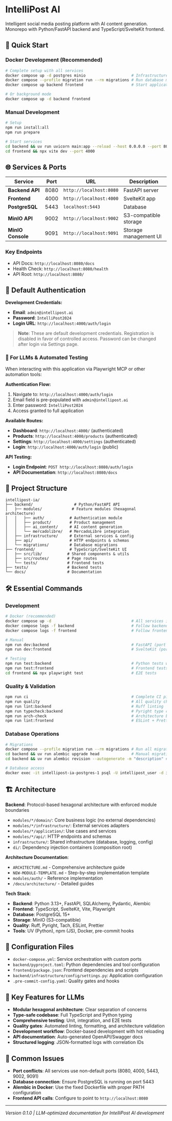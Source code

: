 # IntelliPost AI

Intelligent social media posting platform with AI content generation. Monorepo with Python/FastAPI backend and TypeScript/SvelteKit frontend.

## 🚀 Quick Start

### Docker Development (Recommended)
```bash
# Complete setup with all services
docker compose up -d postgres minio                    # Infrastructure services
docker compose --profile migration run --rm migrations # Run database migrations
docker compose up backend frontend                     # Start application (with logs)

# Or background mode
docker compose up -d backend frontend
```

### Manual Development
```bash
# Setup
npm run install:all
npm run prepare

# Start services
cd backend && uv run uvicorn main:app --reload --host 0.0.0.0 --port 8080
cd frontend && npx vite dev --port 4000
```

## 🌐 Services & Ports

| Service | Port | URL | Description |
|---------|------|-----|-------------|
| **Backend API** | 8080 | `http://localhost:8080` | FastAPI server |
| **Frontend** | 4000 | `http://localhost:4000` | SvelteKit app |
| **PostgreSQL** | 5443 | `localhost:5443` | Database |
| **MinIO API** | 9002 | `http://localhost:9002` | S3-compatible storage |
| **MinIO Console** | 9091 | `http://localhost:9091` | Storage management UI |

### Key Endpoints
- API Docs: `http://localhost:8080/docs`
- Health Check: `http://localhost:8080/health`
- API Root: `http://localhost:8080/`

## 🔐 Default Authentication

**Development Credentials:**
- **Email**: `admin@intellipost.ai`
- **Password**: `IntelliPost2024`
- **Login URL**: `http://localhost:4000/auth/login`

> **Note**: These are default development credentials. Registration is disabled in favor of controlled access. Password can be changed after login via Settings page.

### 🤖 For LLMs & Automated Testing

When interacting with this application via Playwright MCP or other automation tools:

**Authentication Flow:**
1. Navigate to: `http://localhost:4000/auth/login`
2. Email field is pre-populated with `admin@intellipost.ai`
3. Enter password: `IntelliPost2024`
4. Access granted to full application

**Available Routes:**
- **Dashboard**: `http://localhost:4000/` (authenticated)
- **Products**: `http://localhost:4000/products` (authenticated)
- **Settings**: `http://localhost:4000/settings` (authenticated)
- **Login**: `http://localhost:4000/auth/login` (public)

**API Testing:**
- **Login Endpoint**: `POST http://localhost:8080/auth/login`
- **API Documentation**: `http://localhost:8080/docs`

## 📁 Project Structure

```
intellipost-ia/
├── backend/                  # Python/FastAPI API
│   ├── modules/             # Feature modules (hexagonal architecture)
│   │   ├── auth/           # Authentication module
│   │   ├── product/        # Product management
│   │   ├── ai_content/     # AI content generation
│   │   └── mercadolibre/   # MercadoLibre integration
│   ├── infrastructure/     # External services & config
│   ├── api/                # HTTP endpoints & schemas
│   └── migrations/         # Database migrations
├── frontend/               # TypeScript/SvelteKit UI
│   ├── src/lib/           # Shared components & utils
│   ├── src/routes/        # Page routes
│   └── tests/             # Frontend tests
├── tests/                 # Backend tests
└── docs/                  # Documentation
```

## 🛠️ Essential Commands

### Development
```bash
# Docker (recommended)
docker compose up -d                                   # All services in background
docker compose logs -f backend                         # Follow backend logs
docker compose logs -f frontend                        # Follow frontend logs

# Manual
npm run dev:backend                                    # FastAPI (port 8080)
npm run dev:frontend                                   # SvelteKit (port 4000)

# Testing
npm run test:backend                                   # Python tests with coverage
npm run test:frontend                                  # Frontend tests
cd frontend && npx playwright test                     # E2E tests
```

### Quality & Validation
```bash
npm run ci                                             # Complete CI pipeline
npm run quality                                        # All quality checks
npm run lint:backend                                   # Ruff linting
npm run typecheck:backend                              # Pyright type checking
npm run arch-check                                     # Architecture boundary validation
npm run lint:frontend                                  # ESLint + Prettier
```

### Database Operations
```bash
# Migrations
docker compose --profile migration run --rm migrations # Run all migrations
cd backend && uv run alembic upgrade head              # Manual migration
cd backend && uv run alembic revision --autogenerate -m "description" # Create migration

# Database access
docker exec -it intellipost-ia-postgres-1 psql -U intellipost_user -d intellipost_dev
```

## 🏗️ Architecture

**Backend**: Protocol-based hexagonal architecture with enforced module boundaries
- `modules/*/domain/`: Core business logic (no external dependencies)
- `modules/*/infrastructure/`: External services adapters
- `modules/*/application/`: Use cases and services
- `modules/*/api/`: HTTP endpoints and schemas
- `infrastructure/`: Shared infrastructure (database, logging, config)
- `di/`: Dependency injection containers (composition root)

**Architecture Documentation**:
- `ARCHITECTURE.md` - Comprehensive architecture guide
- `NEW-MODULE-TEMPLATE.md` - Step-by-step implementation template
- `modules/auth/` - Reference implementation
- `/docs/architecture/` - Detailed guides

**Tech Stack**:
- **Backend**: Python 3.13+, FastAPI, SQLAlchemy, Pydantic, Alembic
- **Frontend**: TypeScript, SvelteKit, Vite, Playwright
- **Database**: PostgreSQL 15+
- **Storage**: MinIO (S3-compatible)
- **Quality**: Ruff, Pyright, Tach, ESLint, Prettier
- **Tools**: UV (Python), npm (JS), Docker, pre-commit hooks

## 🔧 Configuration Files

- `docker-compose.yml`: Service orchestration with custom ports
- `backend/pyproject.toml`: Python dependencies and tool configuration
- `frontend/package.json`: Frontend dependencies and scripts
- `backend/infrastructure/config/settings.py`: Application configuration
- `.pre-commit-config.yaml`: Quality gates and hooks

## 🎯 Key Features for LLMs

- **Modular hexagonal architecture**: Clear separation of concerns
- **Type-safe codebase**: Full TypeScript and Python typing
- **Comprehensive testing**: Unit, integration, and E2E tests
- **Quality gates**: Automated linting, formatting, and architecture validation
- **Development workflow**: Docker-based development with hot reloading
- **API documentation**: Auto-generated OpenAPI/Swagger docs
- **Structured logging**: JSON-formatted logs with correlation IDs

## 🚨 Common Issues

- **Port conflicts**: All services use non-default ports (8080, 4000, 5443, 9002, 9091)
- **Database connection**: Ensure PostgreSQL is running on port 5443
- **Alembic in Docker**: Use the fixed Dockerfile with proper PATH configuration
- **Frontend API calls**: Configure to point to `http://localhost:8080`

---
*Version 0.1.0 | LLM-optimized documentation for IntelliPost AI development*
